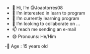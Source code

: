 - 👋 Hi, I’m @Joaotorres08
- 👀 I’m interested in learn to program
- 🌱 I’m currently learning program
- 💞️ I’m looking to collaborate on ...
- 📫 reach me sending an e-mail
- 😄 Pronouns: He/Him

-🙂 Age : 15 years old
<!---
Joaotorres08/Joaotorres08 is a ✨ special ✨ repository because its `README.md` (this file) appears on your GitHub profile.
You can click the Preview link to take a look at your changes.
--->

